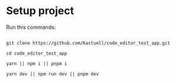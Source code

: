 # Setup project

Run this commands:

```

git clone https://github.com/Kastuell/code_editor_test_app.git

cd code_editor_test_app

yarn || npm i || pnpm i

yarn dev || npm run dev || pnpm dev

```
